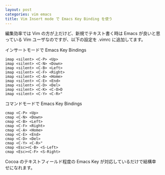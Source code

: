 ```yaml
---
layout: post
categories: vim emacs
title: Vim Insert mode で Emacs Key Binding を使う
---
```

編集効率では Vim の方が上だけど、新規でテキスト書く時は Emacs が良いと思っている Vim ユーザなのですが、以下の設定を .vimrc に追加してます。

<!--more-->

インサートモードで Emacs Key Bindings
``` vim
imap <silent> <C-P> <Up>
imap <silent> <C-N> <Down>
imap <silent> <C-B> <Left>
imap <silent> <C-F> <Right>
imap <silent> <C-A> <Home>
imap <silent> <C-E> <End>
imap <silent> <C-D> <Del>
imap <silent> <C-K> <C-O>D
imap <silent> <C-Y> <C-R>"
```

コマンドモードで Emacs Key Bindings
``` vim
cmap <C-P> <Up>
cmap <C-N> <Down>
cmap <C-B> <Left>
cmap <C-F> <Right>
cmap <C-A> <Home>
cmap <C-E> <End>
cmap <C-D> <Del>
cmap <C-Y> <C-R>"
cmap <Esc><C-B> <S-Left>
cmap <Esc><C-F> <S-Right>
```

Cocoa のテキストフィールド程度の Emacs Key が対応しているだけで結構幸せになれます。
